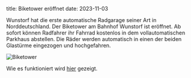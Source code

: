 title: Biketower eröffnet 
date: 2023-11-03

Wunstorf hat die erste automatische Radgarage seiner Art in Norddeutschland. Der Biketower am Bahnhof Wunstorf ist eröffnet. Ab sofort können Radfahrer ihr Fahrrad kostenlos in dem vollautomatischen Parkhaus abstellen. Die Räder werden automatisch in einen der beiden Glastürme eingezogen und hochgefahren.

![Biketower](https://md.darmstadt.ccc.de/uploads/157f650d-5cac-460f-867a-820cde6833e5.png)

Wie es funktioniert wird [hier](https://www.biketower.cz/de/) gezeigt. 

